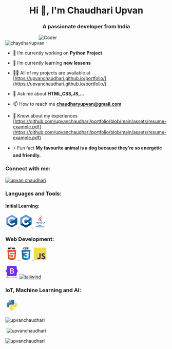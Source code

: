 <h1 align="center">Hi 👋, I'm Chaudhari Upvan</h1>
<h3 align="center">A passionate developer from India</h3>

<img alt="Coder" align="right" width="400"
     src= "https://media2.giphy.com/media/v1.Y2lkPTc5MGI3NjExZjRkYjEyNmYxZGMxNDljOTQ1YzFlZjI1YjU0Yzc3OGFjMDEyNmU5OSZjdD1n/qgQUggAC3Pfv687qPC/giphy.gif">
     
<p align="left"> <img src="https://komarev.com/ghpvc/?username=chaydhariupvan&label=Profile%20views&color=0e75b6&style=flat" alt="chaydhariupvan" /> </p>

- 🔭 I’m currently working on **Python Project**

- 🌱 I’m currently learning **new lessons**

- 👨‍💻 All of my projects are available at [https://upvanchaudhari.github.io/portfolio/](https://upvanchaudhari.github.io/portfolio/)

- 💬 Ask me about **HTML,CSS,JS,...**

- 📫 How to reach me **chaudharyupvan@gmail.com**

- 📄 Know about my experiences [https://github.com/upvanchaudhari/portfolio/blob/main/assets/resume-example.pdf](https://github.com/upvanchaudhari/portfolio/blob/main/assets/resume-example.pdf)

- ⚡ Fun fact **My favourite animal is a dog because they're so energetic and friendly.**

<h3 align="left">Connect with me:</h3>
<p align="left">
<a href="https://linkedin.com/in/upvan chaudhari" target="blank"><img align="center" src="https://raw.githubusercontent.com/rahuldkjain/github-profile-readme-generator/master/src/images/icons/Social/linked-in-alt.svg" alt="upvan chaudhari" height="30" width="40" /></a>
</p>

<h3 align="left">Languages and Tools:</h3>
<h4 align="left">Initial Learning:</h4>
<p align="left">

  <a href="https://www.cprogramming.com/" target="_blank" rel="noreferrer"> <img src="https://raw.githubusercontent.com/devicons/devicon/master/icons/c/c-original.svg" alt="c" width="40" height="40"/> </a>  <a href="https://www.w3schools.com/cpp/" target="_blank" rel="noreferrer"> <img src="https://raw.githubusercontent.com/devicons/devicon/master/icons/cplusplus/cplusplus-original.svg" alt="cplusplus" width="40" height="40"/> </a> <a href="https://www.java.com" target="_blank" rel="noreferrer"> <img src="https://raw.githubusercontent.com/devicons/devicon/master/icons/java/java-original.svg" alt="java" width="40" height="40"/> </a> 
  
  <h3 align="left">Web Development:</h3>

 <a href="https://www.w3.org/html/" target="_blank" rel="noreferrer"> <img src="https://raw.githubusercontent.com/devicons/devicon/master/icons/html5/html5-original-wordmark.svg" alt="html5" width="40" height="40"/> </a>  <a href="https://www.w3schools.com/css/" target="_blank" rel="noreferrer"> <img src="https://raw.githubusercontent.com/devicons/devicon/master/icons/css3/css3-original-wordmark.svg" alt="css3" width="40" height="40"/> </a>  <a href="https://developer.mozilla.org/en-US/docs/Web/JavaScript" target="_blank" rel="noreferrer"> <img src="https://raw.githubusercontent.com/devicons/devicon/master/icons/javascript/javascript-original.svg" alt="javascript" width="40" height="40"/> </a> 
    
 <a href="https://getbootstrap.com" target="_blank" rel="noreferrer"> <img src="https://raw.githubusercontent.com/devicons/devicon/master/icons/bootstrap/bootstrap-plain-wordmark.svg" alt="bootstrap" width="40" height="40"/> </a>  <a href="https://tailwindcss.com/" target="_blank" rel="noreferrer"> <img src="https://www.vectorlogo.zone/logos/tailwindcss/tailwindcss-icon.svg" alt="tailwind" width="40" height="40"/> </a>
   
   <h3 align="left" >  IoT, Machine Learning and AI:</h3>
  <a href="https://www.python.org" target="_blank" rel="noreferrer"> <img src="https://raw.githubusercontent.com/devicons/devicon/master/icons/python/python-original.svg" alt="python" width="40" height="40"/> </a>

</p>
<p><img align="center" src="https://github-readme-streak-stats.herokuapp.com/?user=upvanchaudhari&" alt="upvanchaudhari" /></p>





<p>&nbsp;<img align="center" src="https://github-readme-stats.vercel.app/api?username=upvanchaudhari&show_icons=true&locale=en" alt="upvanchaudhari" /> </p>










<p><img align="center" src="https://github-readme-stats.vercel.app/api/top-langs?username=upvanchaudhari&show_icons=true&locale=en&layout=compact" alt="upvanchaudhari" /></p>
